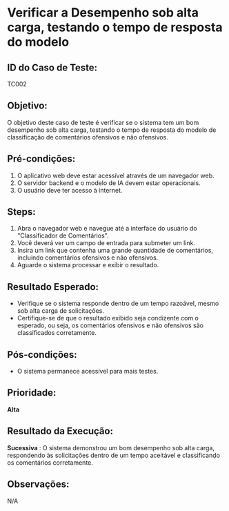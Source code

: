 # Verificar a Desempenho sob alta carga, testando o tempo de resposta do modelo

## ID do Caso de Teste:
TC002

## Objetivo: 
O objetivo deste caso de teste é verificar se o sistema tem um bom desempenho sob alta carga, testando o tempo de resposta do modelo de classificação de comentários ofensivos e não ofensivos.

## Pré-condições:
1. O aplicativo web deve estar acessível através de um navegador web.
2. O servidor backend e o modelo de IA devem estar operacionais.
3. O usuário deve ter acesso à internet.

## Steps:
1. Abra o navegador web e navegue até a interface do usuário do "Classificador de Comentários".
2. Você deverá ver um campo de entrada para submeter um link.
3. Insira um link que contenha uma grande quantidade de comentários, incluindo comentários ofensivos e não ofensivos.
4. Aguarde o sistema processar e exibir o resultado.

## Resultado Esperado:
- Verifique se o sistema responde dentro de um tempo razoável, mesmo sob alta carga de solicitações.
- Certifique-se de que o resultado exibido seja condizente com o esperado, ou seja, os comentários ofensivos e não ofensivos são classificados corretamente.

## Pós-condições:
- O sistema permanece acessível para mais testes.

## Prioridade: 
**Alta**

## Resultado da Execução:
**Sucessiva** : O sistema demonstrou um bom desempenho sob alta carga, respondendo às solicitações dentro de um tempo aceitável e classificando os comentários corretamente.

## Observações:
N/A
